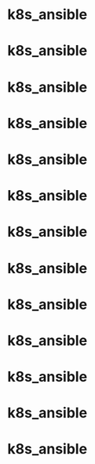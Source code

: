 # k8s_ansible
# k8s_ansible
# k8s_ansible
# k8s_ansible
# k8s_ansible
# k8s_ansible
# k8s_ansible
# k8s_ansible
# k8s_ansible
# k8s_ansible
# k8s_ansible
# k8s_ansible
# k8s_ansible
